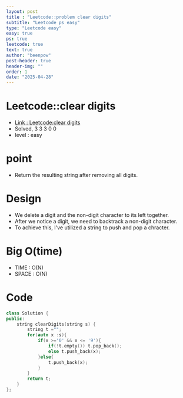 ```yaml
---
layout: post
title : "Leetcode::problem clear digits"
subtitle: "Leetcode ps easy"
type: "Leetcode easy"
easy: true
ps: true
leetcode: true
text: true
author: "beenpow"
post-header: true
header-img: ""
order: 1
date: "2025-04-28"
---
```


# Leetcode::clear digits
- [Link : Leetcode:clear digits](https://leetcode.com/problems/clear-digits/description/)
- Solved, 3 3 3 0 0
- level : easy

# point
- Return the resulting string after removing all digits.

# Design
- We delete a digit and the non-digit character to its left together.
- After we notice a digit, we need to backtrack a non-digit character.
- To achieve this, I've utilized a string to push and pop a chracter.

# Big O(time)
- TIME : O(N)
- SPACE : O(N)

# Code

```cpp
class Solution {
public:
    string clearDigits(string s) {
        string t ="";
        for(auto x :s){
            if(x >='0' && x <= '9'){
                if(!t.empty()) t.pop_back();
                else t.push_back(x);
            }else{
                t.push_back(x);
            }
        }
        return t;
    }
};
```